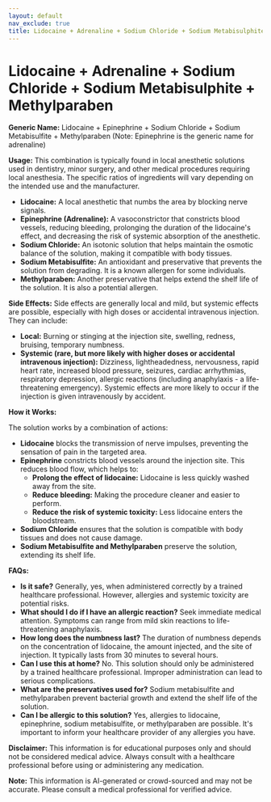 ```yaml
---
layout: default
nav_exclude: true
title: Lidocaine + Adrenaline + Sodium Chloride + Sodium Metabisulphite + Methylparaben
---
```


# Lidocaine + Adrenaline + Sodium Chloride + Sodium Metabisulphite + Methylparaben

**Generic Name:** Lidocaine + Epinephrine + Sodium Chloride + Sodium Metabisulfite + Methylparaben (Note: Epinephrine is the generic name for adrenaline)

**Usage:** This combination is typically found in local anesthetic solutions used in dentistry, minor surgery, and other medical procedures requiring local anesthesia.  The specific ratios of ingredients will vary depending on the intended use and the manufacturer.

* **Lidocaine:** A local anesthetic that numbs the area by blocking nerve signals.
* **Epinephrine (Adrenaline):** A vasoconstrictor that constricts blood vessels, reducing bleeding, prolonging the duration of the lidocaine's effect, and decreasing the risk of systemic absorption of the anesthetic.
* **Sodium Chloride:** An isotonic solution that helps maintain the osmotic balance of the solution, making it compatible with body tissues.
* **Sodium Metabisulfite:** An antioxidant and preservative that prevents the solution from degrading.  It is a known allergen for some individuals.
* **Methylparaben:** Another preservative that helps extend the shelf life of the solution.  It is also a potential allergen.


**Side Effects:**  Side effects are generally local and mild, but systemic effects are possible, especially with high doses or accidental intravenous injection.  They can include:

* **Local:** Burning or stinging at the injection site, swelling, redness, bruising, temporary numbness.
* **Systemic (rare, but more likely with higher doses or accidental intravenous injection):**  Dizziness, lightheadedness, nervousness, rapid heart rate, increased blood pressure, seizures, cardiac arrhythmias, respiratory depression, allergic reactions (including anaphylaxis - a life-threatening emergency).  Systemic effects are more likely to occur if the injection is given intravenously by accident.

**How it Works:**

The solution works by a combination of actions:

* **Lidocaine** blocks the transmission of nerve impulses, preventing the sensation of pain in the targeted area.
* **Epinephrine** constricts blood vessels around the injection site. This reduces blood flow, which helps to:
    * **Prolong the effect of lidocaine:**  Lidocaine is less quickly washed away from the site.
    * **Reduce bleeding:** Making the procedure cleaner and easier to perform.
    * **Reduce the risk of systemic toxicity:** Less lidocaine enters the bloodstream.
* **Sodium Chloride** ensures that the solution is compatible with body tissues and does not cause damage.
* **Sodium Metabisulfite and Methylparaben** preserve the solution, extending its shelf life.

**FAQs:**

* **Is it safe?**  Generally, yes, when administered correctly by a trained healthcare professional. However, allergies and systemic toxicity are potential risks.
* **What should I do if I have an allergic reaction?** Seek immediate medical attention. Symptoms can range from mild skin reactions to life-threatening anaphylaxis.
* **How long does the numbness last?** The duration of numbness depends on the concentration of lidocaine, the amount injected, and the site of injection. It typically lasts from 30 minutes to several hours.
* **Can I use this at home?** No. This solution should only be administered by a trained healthcare professional.  Improper administration can lead to serious complications.
* **What are the preservatives used for?**  Sodium metabisulfite and methylparaben prevent bacterial growth and extend the shelf life of the solution.
* **Can I be allergic to this solution?**  Yes, allergies to lidocaine, epinephrine, sodium metabisulfite, or methylparaben are possible.  It's important to inform your healthcare provider of any allergies you have.


**Disclaimer:** This information is for educational purposes only and should not be considered medical advice. Always consult with a healthcare professional before using or administering any medication.


**Note:** This information is AI-generated or crowd-sourced and may not be accurate. Please consult a medical professional for verified advice.